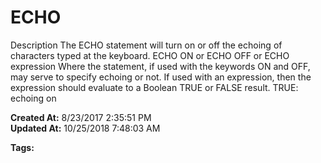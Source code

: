 # ECHO

Description The ECHO statement will turn on or off the echoing of characters typed at the keyboard. ECHO ON or ECHO OFF or ECHO expression Where the statement, if used with the keywords ON and OFF, may serve to specify echoing or not. If used with an expression, then the expression should evaluate to a Boolean TRUE or FALSE result. TRUE: echoing on   

**Created At:** 8/23/2017 2:35:51 PM  
**Updated At:** 10/25/2018 7:48:03 AM  

**Tags:**
<badge text='keyboard entry' vertical='middle' />
